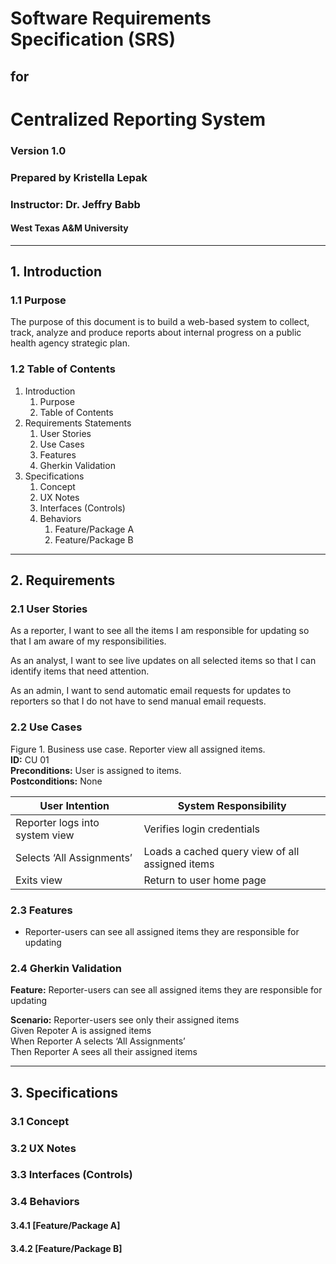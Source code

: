 # Software Requirements Specification (SRS) 
## for 
# Centralized Reporting System 
### Version 1.0
### Prepared by Kristella Lepak
### Instructor: Dr. Jeffry Babb
#### West Texas A&M University
---
## 1. Introduction
### 1.1 Purpose
The purpose of this document is to build a web-based system to collect, track, analyze and produce reports about internal progress on a public health agency strategic plan.
### 1.2 Table of Contents
1. Introduction
   1. Purpose
   2. Table of Contents
2. Requirements Statements
   1. User Stories
   2. Use Cases
   3. Features
   4. Gherkin Validation
3. Specifications
   1. Concept
   2. UX Notes
   3. Interfaces (Controls)
   4. Behaviors
      1. Feature/Package A
      2. Feature/Package B
---
## 2. Requirements
### 2.1 User Stories
As a reporter, I want to see all the items I am responsible for updating so that I am aware of my responsibilities.

As an analyst, I want to see live updates on all selected items so that I can identify items that need attention.

As an admin, I want to send automatic email requests for updates to reporters so that I do not have to send manual email requests.

### 2.2 Use Cases
Figure 1. Business use case. Reporter view all assigned items.  
**ID:** CU 01  
**Preconditions:** User is assigned to items.  
**Postconditions:** None  

| User Intention | System Responsibility |
| --- | --- |
| Reporter logs into system view | Verifies login credentials |
| Selects ‘All Assignments’ | Loads a cached query view of all assigned items |
| Exits view | Return to user home page | 
### 2.3 Features
* Reporter-users can see all assigned items they are responsible for updating

### 2.4 Gherkin Validation
**Feature:** Reporter-users can see all assigned items they are responsible for updating

**Scenario:** Reporter-users see only their assigned items  
  Given Repoter A is assigned items  
  When Reporter A selects ‘All Assignments’  
  Then Reporter A sees all their assigned items

---
## 3. Specifications
### 3.1 Concept
### 3.2 UX Notes
### 3.3 Interfaces (Controls)
### 3.4 Behaviors
#### 3.4.1 [Feature/Package A]
#### 3.4.2 [Feature/Package B]
